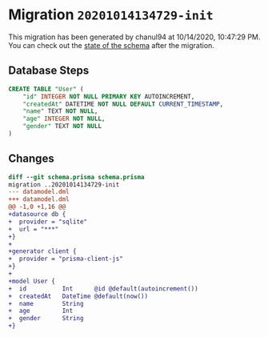 # Migration `20201014134729-init`

This migration has been generated by chanul94 at 10/14/2020, 10:47:29 PM.
You can check out the [state of the schema](./schema.prisma) after the migration.

## Database Steps

```sql
CREATE TABLE "User" (
    "id" INTEGER NOT NULL PRIMARY KEY AUTOINCREMENT,
    "createdAt" DATETIME NOT NULL DEFAULT CURRENT_TIMESTAMP,
    "name" TEXT NOT NULL,
    "age" INTEGER NOT NULL,
    "gender" TEXT NOT NULL
)
```

## Changes

```diff
diff --git schema.prisma schema.prisma
migration ..20201014134729-init
--- datamodel.dml
+++ datamodel.dml
@@ -1,0 +1,16 @@
+datasource db {
+  provider = "sqlite"
+  url = "***"
+}
+
+generator client {
+  provider = "prisma-client-js"
+}
+
+model User {
+  id          Int      @id @default(autoincrement())
+  createdAt   DateTime @default(now())
+  name        String
+  age         Int
+  gender      String
+}
```


